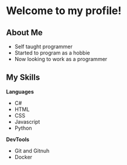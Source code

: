 <h1> Welcome to my profile! </h1>

<h2> About Me </h2>

- Self taught programmer
- Started to program as a hobbie
- Now looking to work as a programmer

<h2> My Skills </h2>

**Languages**

- C#
- HTML
- CSS
- Javascript
- Python

**DevTools**
- Git and Gitnuh
- Docker




<!---
Aust2000/Aust2000 is a ✨ special ✨ repository because its `README.md` (this file) appears on your GitHub profile.
You can click the Preview link to take a look at your changes.
--->
